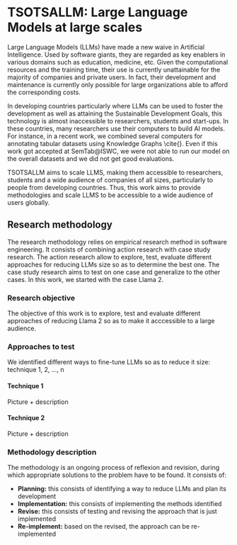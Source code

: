 # TSOTSALLM: Large Language Models at large scales
Large Language Models (LLMs) have made a new waive in Artificial Intelligence. Used by software giants, they are regarded as key enablers in various domains such as education, medicine, etc. Given the computational resources and the training time, their use is currently unattainable for the majority of companies and private users. In fact, their development and maintenance is currently only possible for large organizations able to afford the corresponding costs. 

In developing countries particularly where LLMs can be used to foster the development as well as attaining the Sustainable Development Goals, this technology is almost inaccessible to researchers, students and start-ups. In these countries, many researchers use their computers to build AI models. For instance, in a recent work, we combined several computers for annotating tabular datasets using Knowledge Graphs \cite{}. Even if this work got accepted at SemTab@ISWC, we were not able to run our model on the overall datasets and we did not get good evaluations.

TSOTSALLM aims to scale LLMS, making them accessible to researchers, students and a wide audience of companies of all sizes, particularly to people from developing countries. Thus, this work aims to provide methodologies and scale LLMS to be accessible to a wide audience of users globally.

## Research methodology
The research methodology relies on empirical research method in software engineering. It consists of combining action research with case study research. The action research allow to explore, test, evaluate different approaches for reducing LLMs size so as to determine the best one. The case study research aims to test on one case and generalize to the other cases. In this work, we started with the case Llama 2.

### Research objective
The objective of this work is to explore, test and evaluate different approaches of reducing Llama 2 so as to make it acccessible to a large audience.

### Approaches to test
We identified different ways to fine-tune LLMs so as to reduce it size: technique 1, 2, ..., n

#### Technique 1
Picture + description

#### Technique 2
Picture + description


### Methodology description
The methodology is an ongoing process of reflexion and revision, during which appropriate solutions to the problem have to be found. It consists of:
* **Planning:** this consists of identifying a way to reduce LLMs and plan its development
* **Implementation:** this consists of implementing the methods identified
* **Revise:** this consists of testing and revising the approach that is just implemented
* **Re-implement:** based on the revised, the approach can be re-implemented



